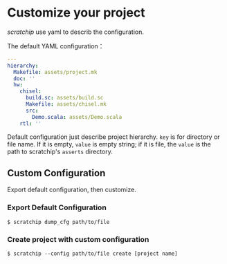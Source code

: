 # Customize your project

*scratchip* use yaml to describ the configuration.

The default YAML configuration：

```yaml
---
hierarchy:
  Makefile: assets/project.mk
  doc: ''
  hw:
    chisel:
      build.sc: assets/build.sc
      Makefile: assets/chisel.mk
      src:
        Demo.scala: assets/Demo.scala
    rtl: ''
```

Default configuration just describe project hierarchy. `key` is for directory or file name. If it is empty, `value` is empty string; if it is file, the `value` is the path to scratchip's `asserts` directory.

## Custom Configuration

Export default configuration, then customize.

### Export Default Configuration

```shell
$ scratchip dump_cfg path/to/file
```
### Create project with custom configuration

```shell
$ scratchip --config path/to/file create [project name]
```
